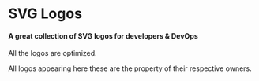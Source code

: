 SVG Logos
====================
#### A great collection of SVG logos for developers & DevOps
All the logos are optimized.

All logos appearing here these are the property of their respective owners.
